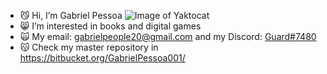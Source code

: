 - :smirk_cat: Hi, I’m Gabriel Pessoa ![Image of Yaktocat]()
- :smile_cat: I’m interested in books and digital games
- :scream_cat: My email: gabrielpeople20@gmail.com and my Discord: <u>Guard#7480</u>
- :kissing_cat: Check my master repository in https://bitbucket.org/GabrielPessoa001/

<!---
GabrielPessoa001/GabrielPessoa001 is a ✨ special ✨ repository because its `README.md` (this file) appears on your GitHub profile.
You can click the Preview link to take a look at your changes.
--->
